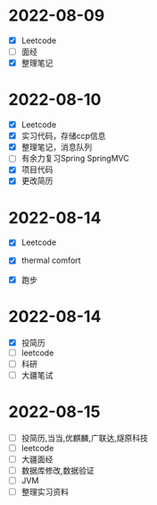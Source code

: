 # 2022-08-09

- [X] Leetcode
- [ ] 面经
- [X] 整理笔记

# 2022-08-10

- [X] Leetcode
- [X] 实习代码，存储ccp信息
- [X] 整理笔记，消息队列
- [ ] 有余力复习Spring SpringMVC
- [X] 项目代码
- [X] 更改简历 

# 2022-08-14

- [X] Leetcode
- [x] thermal comfort
- [x] 跑步


# 2022-08-14

- [x] 投简历
- [ ] leetcode
- [ ] 科研
- [ ] 大疆笔试

# 2022-08-15

- [ ] 投简历,当当,优麒麟,广联达,燧原科技
- [ ] leetcode
- [ ] 大疆面经
- [ ] 数据库修改,数据验证
- [ ] JVM
- [ ] 整理实习资料
